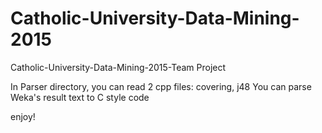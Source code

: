 # Catholic-University-Data-Mining-2015
Catholic-University-Data-Mining-2015-Team Project

In Parser directory, you can read 2 cpp files: covering, j48
You can parse Weka's result text to C style code

enjoy!
